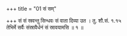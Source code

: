 +++
title = "01 सं सम्"

+++
सं सं स्रवन्तु सिन्धवः सं वाता दिव्या उत । तु. शौ.सं. १.१५  
तेभिर्मे सर्वैः संस्रावैर्धनं सं स्रावयामसि ॥ १ ॥